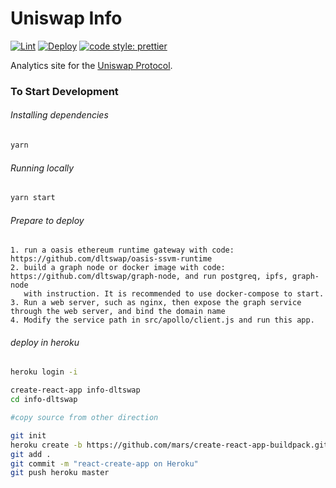 # Uniswap Info

[![Lint](https://github.com/Uniswap/uniswap-info/workflows/Lint/badge.svg)](https://github.com/Uniswap/uniswap-info/actions?query=workflow%3ALint)
[![Deploy](https://github.com/Uniswap/uniswap-info/workflows/Deploy/badge.svg)](https://github.com/Uniswap/uniswap-info/actions?query=workflow%3ADeploy)
[![code style: prettier](https://img.shields.io/badge/code_style-prettier-ff69b4.svg?style=flat-square)](https://github.com/prettier/prettier)

Analytics site for the [Uniswap Protocol](https://uniswap.org).

### To Start Development

###### Installing dependencies
```bash
yarn
```

###### Running locally
```bash
yarn start
```

###### Prepare to deploy
```shell script
1. run a oasis ethereum runtime gateway with code: https://github.com/dltswap/oasis-ssvm-runtime
2. build a graph node or docker image with code: https://github.com/dltswap/graph-node, and run postgreq, ipfs, graph-node
   with instruction. It is recommended to use docker-compose to start.
3. Run a web server, such as nginx, then expose the graph service through the web server, and bind the domain name
4. Modify the service path in src/apollo/client.js and run this app.
```

###### deploy in heroku
```bash
heroku login -i

create-react-app info-dltswap
cd info-dltswap

#copy source from other direction

git init
heroku create -b https://github.com/mars/create-react-app-buildpack.git info-dltswap
git add .
git commit -m "react-create-app on Heroku"
git push heroku master
```
